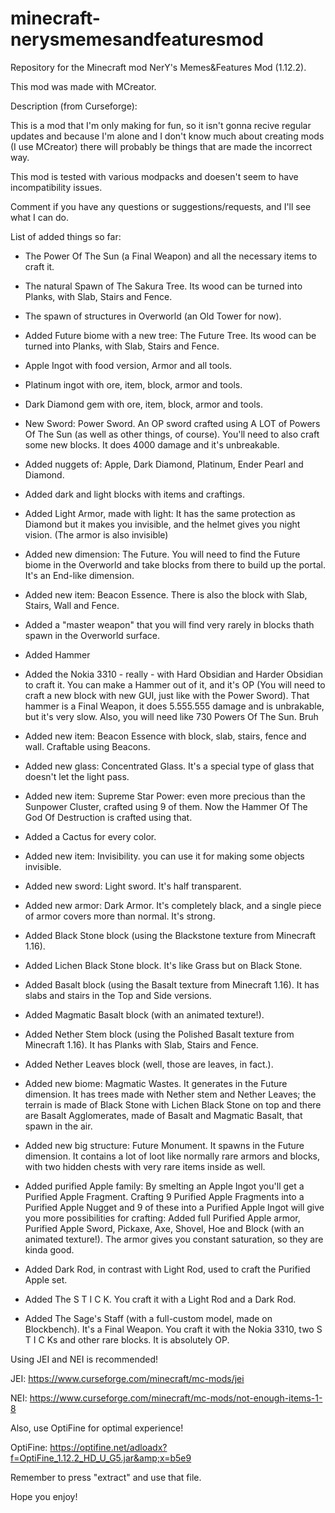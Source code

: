# minecraft-nerysmemesandfeaturesmod
Repository for the Minecraft mod NerY's Memes&amp;Features Mod (1.12.2).

This mod was made with MCreator.




Description (from Curseforge):

This is a mod that I'm only making for fun, so it isn't gonna recive regular updates and because I'm alone and I don't know much about creating mods (I use MCreator) there will probably be things that are made the incorrect way.

 

This mod is tested with various modpacks and doesen't seem to have incompatibility issues.

 

Comment if you have any questions or suggestions/requests, and I'll see what I can do.

 

List of added things so far:

- The Power Of The Sun (a Final Weapon) and all the necessary items to craft it.

- The natural Spawn of The Sakura Tree. Its wood can be turned into Planks, with Slab, Stairs and Fence.

- The spawn of structures in Overworld (an Old Tower for now).

- Added Future biome with a new tree: The Future Tree. Its wood can be turned into Planks, with Slab, Stairs and Fence.

- Apple Ingot with food version, Armor and all tools.

- Platinum ingot with ore, item, block, armor and tools.

- Dark Diamond gem with ore, item, block, armor and tools.

- New Sword: Power Sword. An OP sword crafted using A LOT of Powers Of The Sun (as well as other things, of course). You'll need to also craft some new blocks. It does 4000 damage and it's unbreakable.

- Added nuggets of: Apple, Dark Diamond, Platinum, Ender Pearl and Diamond.

- Added dark and light blocks with items and craftings.

- Added Light Armor, made with light: It has the same protection as Diamond but it makes you invisible, and the helmet gives you night vision. (The armor is also invisible)

- Added new dimension: The Future. You will need to find the Future biome in the Overworld and take blocks from there to build up the portal. It's an End-like dimension.

- Added new item: Beacon Essence. There is also the block with Slab, Stairs, Wall and Fence.

- Added a "master weapon" that you will find very rarely in blocks thath spawn in the Overworld surface.

- Added Hammer

- Added the Nokia 3310 - really - with Hard Obsidian and Harder Obsidian to craft it. You can make a Hammer out of it, and it's OP (You will need to craft a new block with new GUI, just like with the Power Sword). That hammer is a Final Weapon, it does 5.555.555 damage and is unbrakable, but it's very slow. Also, you will need like 730 Powers Of The Sun. Bruh

- Added new item: Beacon Essence with block, slab, stairs, fence and wall. Craftable using Beacons.

- Added new glass: Concentrated Glass. It's a special type of glass that doesn't let the light pass.

- Added new item: Supreme Star Power: even more precious than the Sunpower Cluster, crafted using 9 of them. Now the Hammer Of The God Of Destruction is crafted using that.

- Added a Cactus for every color.

- Added new item: Invisibility. you can use it for making some objects invisible.

- Added new sword: Light sword. It's half transparent.

- Added new armor: Dark Armor. It's completely black, and a single piece of armor covers more than normal. It's strong.

- Added Black Stone block (using the Blackstone texture from Minecraft 1.16).

- Added Lichen Black Stone block. It's like Grass but on Black Stone.

- Added Basalt block (using the Basalt texture from Minecraft 1.16). It has slabs and stairs in the Top and Side versions.

- Added Magmatic Basalt block (with an animated texture!).

- Added Nether Stem block (using the Polished Basalt texture from Minecraft 1.16). It has Planks with Slab, Stairs and Fence.

- Added Nether Leaves block (well, those are leaves, in fact.).

- Added new biome: Magmatic Wastes. It generates in the Future dimension. It has trees made with Nether stem and Nether Leaves; the terrain is made of Black Stone with Lichen Black Stone on top and there are Basalt Agglomerates, made of Basalt and Magmatic Basalt, that spawn in the air.

- Added new big structure: Future Monument. It spawns in the Future dimension. It contains a lot of loot like normally rare armors and blocks, with two hidden chests with very rare items inside as well.

- Added purified Apple family: By smelting an Apple Ingot you'll get a Purified Apple Fragment. Crafting 9 Purified Apple Fragments into a Purified Apple Nugget and 9 of these into a Purified Apple Ingot will give you more possibilities for crafting: Added full Purified Apple armor, Purified Apple Sword, Pickaxe, Axe, Shovel, Hoe and Block (with an animated texture!). The armor gives you constant saturation, so they are kinda good.

- Added Dark Rod, in contrast with Light Rod, used to craft the Purified Apple set.

- Added The  S T I C K. You craft it with a Light Rod and a Dark Rod.

- Added The Sage's Staff (with a full-custom model, made on Blockbench). It's a Final Weapon. You craft it with the Nokia 3310, two  S T I C Ks and other rare blocks. It is absolutely OP.

 

Using JEI and NEI is recommended!

JEI: https://www.curseforge.com/minecraft/mc-mods/jei

NEI: https://www.curseforge.com/minecraft/mc-mods/not-enough-items-1-8

 

Also, use OptiFine for optimal experience!

OptiFine: https://optifine.net/adloadx?f=OptiFine_1.12.2_HD_U_G5.jar&amp;x=b5e9

Remember to press "extract" and use that file.

 

 

 

 

Hope you enjoy!
